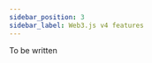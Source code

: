 ```yaml
---
sidebar_position: 3
sidebar_label: Web3.js v4 features
---
```


To be written
<!-- take example from wallet/examples -->